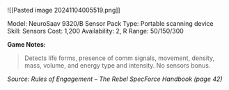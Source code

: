 ![[Pasted image 20241104005519.png]]

Model: NeuroSaav 9320/B
Sensor Pack
Type: Portable scanning
device
Skill: Sensors
Cost: 1,200
Availability: 2, R
Range: 50/150/300

**Game Notes:** 
> Detects life forms, presence of comm signals, movement, density, mass, volume, and energy type and intensity. No sensors bonus.

*Source: Rules of Engagement – The Rebel SpecForce Handbook (page 42)*